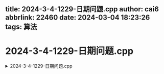 title: 2024-3-4-1229-日期问题.cpp
author: cai6
abbrlink: 22460
date: 2024-03-04 18:23:26
tags: 算法
---
# 2024-3-4-1229-日期问题.cpp

<details>
<summary> 2024-3-4-1229-日期问题.cpp </summary>

``` c++ 

#include <iostream>
#include <cstring>
#include <algorithm>

using namespace std;
int days[13]={0,31,28,31,30,31,30,31,31,30,31,30,31};
bool check_vaild(int year,int month,int day){
    if(month==0||month>12)return false;
    if(month!=2){
        if(day==0||day>days[month])return false;}

    if(month==2)
    {
        int leap=year%4==0&&year%100||year%400==0;
        if(day==0||day>28+leap)return false;
    }
    return true;
}
int main()
{       int a,b,c;
    scanf("%d/%d/%d", &a,&b,&c);
    for(int date=19600101;date<20591231;date++){
        int year=date/10000,month=date%10000/100,day=date%100;
        if(check_vaild(year,month,day))
        {
            if(year%100==a&&month==b&&day==c||//年月日表示
            year%100==c&&month==a&&day==b||//月日年表示
            year%100==c&&month==b&&day==a//日月年表示
            )
            printf("%d-%02d-%02d\n",year,month,day);//02表示不足2位补0
        }
    }

        return 0;
}

```  
</details>